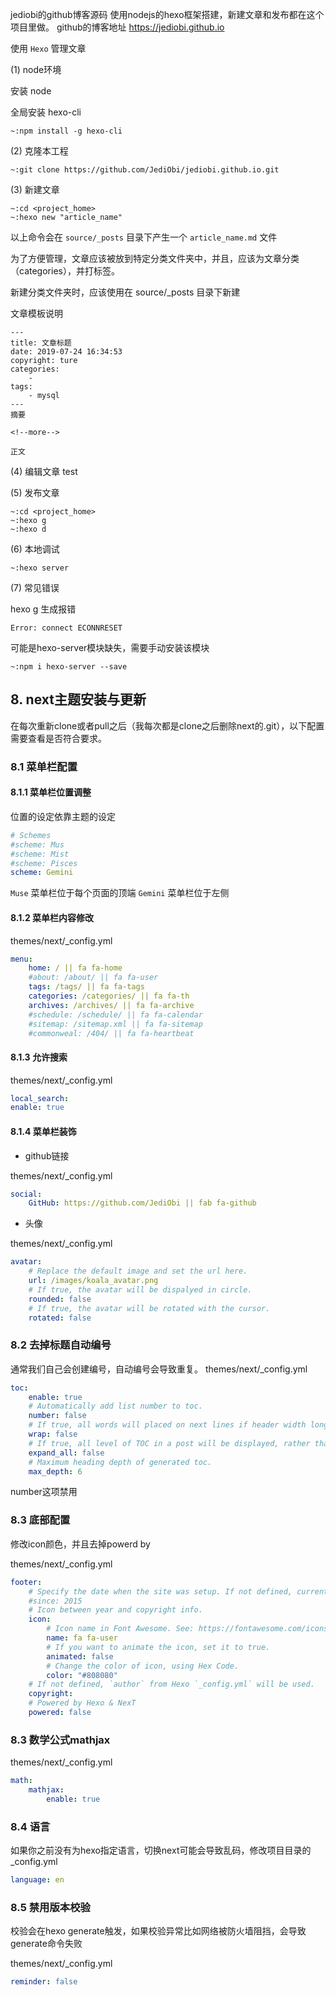 jediobi的github博客源码
使用nodejs的hexo框架搭建，新建文章和发布都在这个项目里做。
github的博客地址 https://jediobi.github.io

使用 ```Hexo``` 管理文章

(1) node环境

安装 node


全局安装 hexo-cli
```
~:npm install -g hexo-cli
```


(2) 克隆本工程

```
~:git clone https://github.com/JediObi/jediobi.github.io.git
```

(3) 新建文章

```
~:cd <project_home>
~:hexo new "article_name"
```
以上命令会在 ```source/_posts``` 目录下产生一个 ```article_name.md``` 文件

为了方便管理，文章应该被放到特定分类文件夹中，并且，应该为文章分类（categories），并打标签。

新建分类文件夹时，应该使用在 source/_posts 目录下新建

文章模板说明
```
---
title: 文章标题
date: 2019-07-24 16:34:53
copyright: ture
categories:
    -
tags:
    - mysql
---
摘要

<!--more-->

正文
```

(4) 编辑文章
test

(5) 发布文章

```
~:cd <project_home>
~:hexo g
~:hexo d
```

(6) 本地调试

```
~:hexo server
```

(7) 常见错误

hexo g 生成报错
```
Error: connect ECONNRESET
```
可能是hexo-server模块缺失，需要手动安装该模块
```
~:npm i hexo-server --save
```

## 8. next主题安装与更新

在每次重新clone或者pull之后（我每次都是clone之后删除next的.git），以下配置需要查看是否符合要求。

### 8.1 菜单栏配置

#### 8.1.1 菜单栏位置调整

位置的设定依靠主题的设定
```yml
# Schemes
#scheme: Mus
#scheme: Mist
#scheme: Pisces
scheme: Gemini
```
`Muse` 菜单栏位于每个页面的顶端
`Gemini` 菜单栏位于左侧

#### 8.1.2 菜单栏内容修改

themes/next/_config.yml
```yml
menu:  
    home: / || fa fa-home  
    #about: /about/ || fa fa-user  
    tags: /tags/ || fa fa-tags  
    categories: /categories/ || fa fa-th  
    archives: /archives/ || fa fa-archive  
    #schedule: /schedule/ || fa fa-calendar  
    #sitemap: /sitemap.xml || fa fa-sitemap  
    #commonweal: /404/ || fa fa-heartbeat
```

#### 8.1.3 允许搜索

themes/next/_config.yml
```yml
local_search:    
enable: true
```

#### 8.1.4 菜单栏装饰

+ github链接
  
themes/next/_config.yml
```yml
social:  
    GitHub: https://github.com/JediObi || fab fa-github
```

+ 头像  

themes/next/_config.yml
```yml
avatar:  
    # Replace the default image and set the url here.  
    url: /images/koala_avatar.png  
    # If true, the avatar will be dispalyed in circle.  
    rounded: false  
    # If true, the avatar will be rotated with the cursor.  
    rotated: false
```

### 8.2 去掉标题自动编号

通常我们自己会创建编号，自动编号会导致重复。
themes/next/_config.yml
```yml
toc:  
    enable: true  
    # Automatically add list number to toc.  
    number: false  
    # If true, all words will placed on next lines if header width longer then sidebar width.  
    wrap: false  
    # If true, all level of TOC in a post will be displayed, rather than the activated part of it.  
    expand_all: false  
    # Maximum heading depth of generated toc.  
    max_depth: 6
```
number这项禁用

### 8.3 底部配置

修改icon颜色，并且去掉powerd by

themes/next/_config.yml
```yml
footer:  
    # Specify the date when the site was setup. If not defined, current year will be used.  
    #since: 2015  
    # Icon between year and copyright info.  
    icon:
        # Icon name in Font Awesome. See: https://fontawesome.com/icons    
        name: fa fa-user    
        # If you want to animate the icon, set it to true.    
        animated: false    
        # Change the color of icon, using Hex Code.    
        color: "#808080"  
    # If not defined, `author` from Hexo `_config.yml` will be used.  
    copyright:  
    # Powered by Hexo & NexT  
    powered: false
```

### 8.3 数学公式mathjax
themes/next/_config.yml
```yml
math:    
    mathjax:        
        enable: true
```

### 8.4 语言

如果你之前没有为hexo指定语言，切换next可能会导致乱码，修改项目目录的 _config.yml
```yml
language: en
```

### 8.5 禁用版本校验
校验会在hexo generate触发，如果校验异常比如网络被防火墙阻挡，会导致generate命令失败

themes/next/_config.yml
```yml
reminder: false
```

